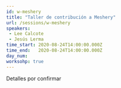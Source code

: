 ```yaml
---
id: w-meshery
title: "Taller de contribución a Meshery"
url: /sessions/w-meshery
speakers:
 - Lee Calcote
 - Jesús Lerma
time_start: 2020-08-24T14:00:00.000Z
time_end:   2020-08-24T14:00:00.000Z
day_num: 
worksohp: true
---
```


Detalles por confirmar